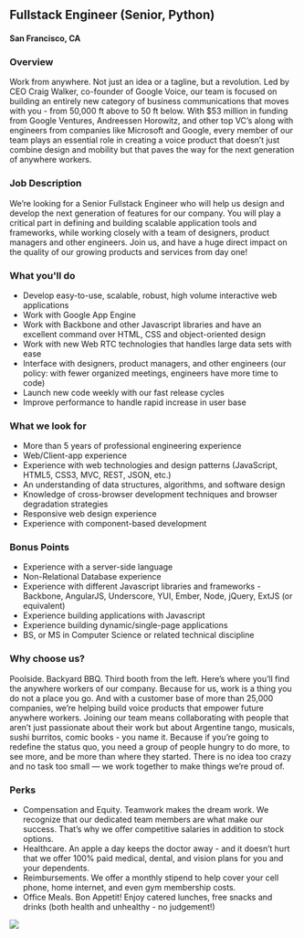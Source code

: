 ## Fullstack Engineer (Senior, Python) 
#### San Francisco, CA

### Overview
Work from anywhere. Not just an idea or a tagline, but a revolution. Led by CEO Craig Walker, co-founder of Google Voice, our team is focused on building an entirely new category of business communications that moves with you - from 50,000 ft above to 50 ft below.
With $53 million in funding from Google Ventures, Andreessen Horowitz, and other top VC’s along with engineers from companies like Microsoft and Google, every member of our team plays an essential role in creating a voice product that doesn’t just combine design and mobility but that paves the way for the next generation of anywhere workers.

### Job Description
We’re looking for a Senior Fullstack Engineer who will help us design and develop the next generation of features for our company.  You will play a critical part in defining and building scalable application tools and frameworks, while working closely with a team of designers, product managers and other engineers.  Join us, and have a huge direct impact on the quality of our growing products and services from day one!

### What you'll do
+ Develop easy-to-use, scalable, robust, high volume interactive web applications
+ Work with Google App Engine
+ Work with Backbone and other Javascript libraries and have an excellent command over HTML, CSS and object-oriented design
+ Work with new Web RTC technologies that handles large data sets with ease
+ Interface with designers, product managers, and other engineers (our policy: with fewer organized meetings, engineers have more time to code)
+ Launch new code weekly with our fast release cycles
+ Improve performance to handle rapid increase in user base

### What we look for
+ More than 5 years of professional engineering experience
+ Web/Client-app experience
+ Experience with web technologies and design patterns (JavaScript, HTML5, CSS3, MVC, REST, JSON, etc.)
+ An understanding of data structures, algorithms, and software design
+ Knowledge of cross-browser development techniques and browser degradation strategies
+ Responsive web design experience
+ Experience with component-based development

### Bonus Points
+ Experience with a server-side language 
+ Non-Relational Database experience
+ Experience with different Javascript libraries and frameworks - Backbone, AngularJS, Underscore, YUI, Ember, Node, jQuery, ExtJS (or equivalent)
+ Experience building applications with Javascript
+ Experience building dynamic/single-page applications
+ BS, or MS in Computer Science or related technical discipline

### Why choose us?
Poolside. Backyard BBQ. Third booth from the left. Here’s where you’ll find the anywhere workers of our company. Because for us, work is a thing you do not a place you go. And with a customer base of more than 25,000 companies, we’re helping build voice products that empower future anywhere workers.
Joining our team means collaborating with people that aren’t just passionate about their work but about Argentine tango, musicals, sushi burritos, comic books - you name it. Because if you’re going to redefine the status quo, you need a group of people hungry to do more, to see more, and be more than where they started.
There is no idea too crazy and no task too small — we work together to make things we’re proud of.

### Perks
+ Compensation and Equity. Teamwork makes the dream work. We recognize that our dedicated team members are what make our success. That’s why we offer competitive salaries in addition to stock options.
+ Healthcare. An apple a day keeps the doctor away - and it doesn’t hurt that we offer 100% paid medical, dental, and vision plans for you and your dependents.
+ Reimbursements. We offer a monthly stipend to help cover your cell phone, home internet, and even gym membership costs.
+ Office Meals. Bon Appetit! Enjoy catered lunches, free snacks and drinks (both health and unhealthy - no judgement!)


[<img src='https://dabuttonfactory.com/button.png?t=Apply&f=Calibri-Bold&ts=24&tc=fff&tshs=1&tshc=000&hp=20&vp=8&c=5&bgt=gradient&bgc=3d85c6&ebgc=073763'>](https://letsrockit.co/users/auth/github?interested=true&job_id=rglhbfbhza-fullstack-engineer-senior-python)
